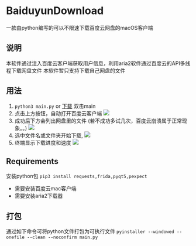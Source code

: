 # BaiduyunDownload
一款由python编写的可以不限速下载百度云网盘的macOS客户端

## 说明
本软件通过注入百度云客户端获取用户信息，利用aria2软件通过百度云的API多线程下载网盘文件
本软件暂只支持下载自己网盘的文件

## 用法
1. `python3 main.py` or [下载](https://github.com/lyp741/BaiduyunDownload/releases/download/v1.1/BaiduDownload-v1.1.zip)
双击main
2. 点击上方按钮，自动打开百度云客户端
![](https://github.com/lyp741/BaiduyunDownload/raw/master/imgs/open.png)
3. 成功后下方会列出网盘里的文件 (若不成功多试几次，百度云崩溃属于正常现象。。)
![](https://github.com/lyp741/BaiduyunDownload/raw/master/imgs/load.png)
4. 选中文件名或文件夹开始下载,
![](https://github.com/lyp741/BaiduyunDownload/raw/master/imgs/download.png)
5. 终端显示下载进度和速度
![](https://github.com/lyp741/BaiduyunDownload/raw/master/imgs/speed.png)
## Requirements
安装python包
`pip3 install requests,frida,pyqt5,pexpect`

- 需要安装百度云mac客户端
- 需要安装aria2下载器

## 打包
通过如下命令可将python文件打包为可执行文件
`pyinstaller --windowed --onefile --clean --noconfirm main.py`